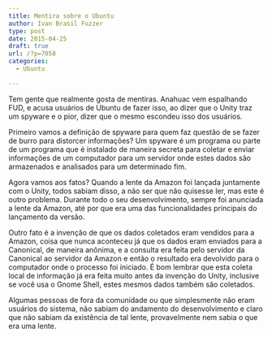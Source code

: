```yaml
---
title: Mentira sobre o Ubuntu
author: Ivan Brasil Fuzzer
type: post
date: 2015-04-25
draft: true
url: /?p=7058
categories:
  - Ubuntu

---
```

Tem gente que realmente gosta de mentiras. Anahuac vem espalhando FUD, e acusa usuários de Ubuntu de fazer isso, ao dizer que o Unity traz um spyware e o pior, dizer que o mesmo escondeu isso dos usuários.

Primeiro vamos a definição de spyware para quem faz questão de se fazer de burro para distorcer informações? Um spyware é um programa ou parte de um programa que é instalado de maneira secreta para coletar e enviar informações de um computador para um servidor onde estes dados são armazenados e analisados para um determinado fim.

Agora vamos aos fatos? Quando a lente da Amazon foi lançada juntamente com o Unity, todos sabiam disso, a não ser que não quisesse ler, mas este é outro problema. Durante todo o seu desenvolvimento, sempre foi anunciada a lente da Amazon, até por que era uma das funcionalidades principais do lançamento da versão.

Outro fato é a invenção de que os dados coletados eram vendidos para a Amazon, coisa que nunca aconteceu já que os dados eram enviados para a Canonical, de maneira anônima, e a consulta era feita pelo servidor da Canonical ao servidor da Amazon e então o resultado era devolvido para o computador onde o processo foi iniciado. É bom lembrar que esta coleta local de informação já era feita muito antes da invenção do Unity, inclusive se você usa o Gnome Shell, estes mesmos dados também são coletados.

Algumas pessoas de fora da comunidade ou que simplesmente não eram usuários do sistema, não sabiam do andamento do desenvolvimento e claro que não sabiam da existência de tal lente, provavelmente nem sabia o que era uma lente.
